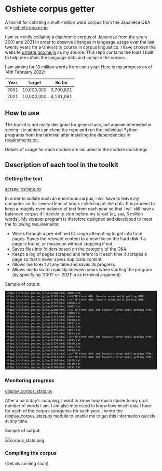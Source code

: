# Oshiete corpus getter

A toolkit for collating a multi-million word corpus from the Japanese Q&A site [oshiete.goo.ne.jp](https://oshiete.goo.ne.jp/)

I am currently collating a diachronic corpus of Japanese from the years 2001 and 2021 in order to observe changes in language usage over the last twenty years for a University course in corpus linguistics. I have chosen the website [oshiete.goo.ne.jp](https://oshiete.goo.ne.jp/) as my source. This repo contains the tools I built to help me obtain the language data and compile the corpus.

I am aiming for 10 million words from each year. Here is my progress as of 14th February 2022:

| Year | Target | So far |
| --- | --- | --- |
| 2001 | 10,000,000 | 3,700,821 |
| 2021 | 10,000,000 | 4,131,061 |

## How to use

The toolkit is not really designed for general use, but anyone interested in seeing it in action can clone the repo and run the individual Python programs from the terminal after installing the dependencies in [requirements.txt](requirements.txt).

Details of usage for each module are included in the module docstrings.

## Description of each tool in the toolkit

### Getting the text

[scrape_oshiete.py](scrape_oshiete.py)

In order to collate such an enormous corpus, I will have to leave my computer on for several tens of hours collecting all the data. It is prudent to keep a roughly even balance of text from each year so that I will still have a balanced corpus if I decide to stop before my target (at, say, 5 million words). My scraper program is therefore designed and developed to meet the following requirements:

- Works through a pre-defined ID range attempting to get info from pages. Saves the relevant content to a new file on the hard disk if a page is found, or moves on without stopping if not.
- Saves files into folders based on the category of the Q&A.
- Keeps a log of pages scraped and refers to it each time it scrapes a page so that it never saves duplicate content.
- Allows me to exit at any time and saves its progress
- Allows me to switch quickly between years when starting the program (by specifying '2001' or '2021' a as terminal argument)

Sample of output:

<img src="readme-img/scrape.png"></img>

### Monitoring progress

[display_corpus_stats.py](display_corpus_stats.py)

After a hard day's scraping, I want to know how much closer to my goal number of words I am. I am also interested to know how much data I have for each of the corpus categories for each year. I wrote the [display_corpus_stats.py](display_corpus_stats.py) module to enable me to get this information quickly at any time.

Sample of output:

<img src="readme-img/.png">corpus_stats.png</img>

### Compiling the corpus

(Details coming soon)